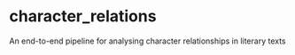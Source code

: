 # character_relations
An end-to-end pipeline for analysing character relationships in literary texts
